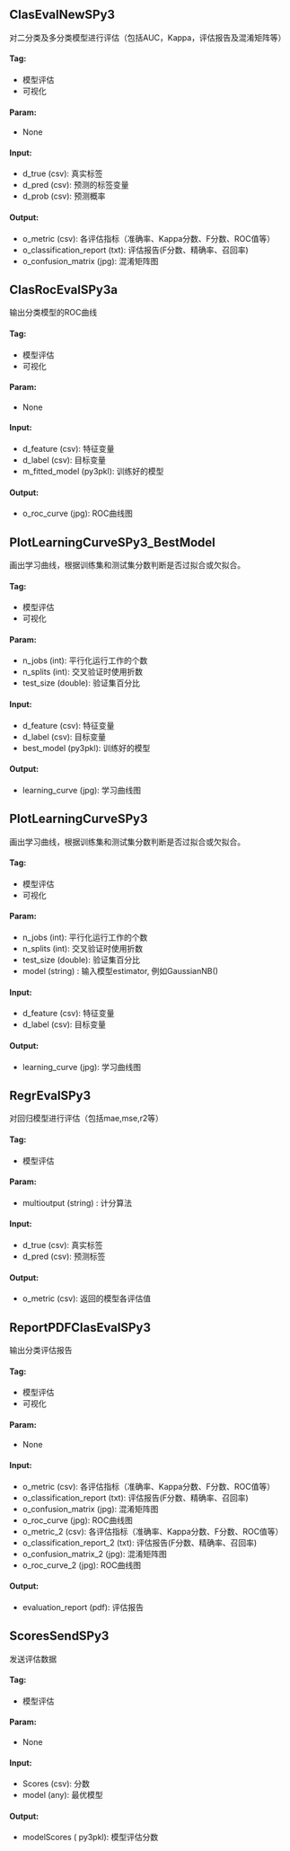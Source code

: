 
## ClasEvalNewSPy3

对二分类及多分类模型进行评估（包括AUC，Kappa，评估报告及混淆矩阵等）

#### Tag:
* 模型评估
* 可视化

#### Param:
* None

#### Input:

* d_true (csv): 真实标签
* d_pred (csv): 预测的标签变量
* d_prob (csv): 预测概率

#### Output:

* o_metric (csv): 各评估指标（准确率、Kappa分数、F分数、ROC值等）
* o_classification_report (txt): 评估报告(F分数、精确率、召回率)
* o_confusion_matrix (jpg): 混淆矩阵图

## ClasRocEvalSPy3a

输出分类模型的ROC曲线

#### Tag:
* 模型评估
* 可视化

#### Param:
* None

#### Input:

* d_feature (csv): 特征变量
* d_label (csv): 目标变量
* m_fitted_model (py3pkl): 训练好的模型

#### Output:

* o_roc_curve (jpg): ROC曲线图

## PlotLearningCurveSPy3_BestModel

画出学习曲线，根据训练集和测试集分数判断是否过拟合或欠拟合。

#### Tag:
* 模型评估
* 可视化

#### Param:

* n_jobs (int): 平行化运行工作的个数
* n_splits (int): 交叉验证时使用折数
* test_size (double): 验证集百分比

#### Input:

* d_feature (csv): 特征变量
* d_label (csv): 目标变量
* best_model (py3pkl): 训练好的模型

#### Output:

* learning_curve (jpg): 学习曲线图

## PlotLearningCurveSPy3

画出学习曲线，根据训练集和测试集分数判断是否过拟合或欠拟合。

#### Tag:
* 模型评估
* 可视化

#### Param:

* n_jobs (int): 平行化运行工作的个数
* n_splits (int): 交叉验证时使用折数
* test_size (double): 验证集百分比
* model (string) : 输入模型estimator, 例如GaussianNB()

#### Input:

* d_feature (csv): 特征变量
* d_label (csv): 目标变量

#### Output:

* learning_curve (jpg): 学习曲线图

## RegrEvalSPy3

对回归模型进行评估（包括mae,mse,r2等）

#### Tag:
* 模型评估

#### Param:
* multioutput (string) : 计分算法

#### Input:

* d_true (csv): 真实标签
* d_pred (csv): 预测标签

#### Output:

* o_metric (csv): 返回的模型各评估值

## ReportPDFClasEvalSPy3

输出分类评估报告

#### Tag:
* 模型评估
* 可视化

#### Param:
* None

#### Input:

* o_metric (csv): 各评估指标（准确率、Kappa分数、F分数、ROC值等）
* o_classification_report (txt): 评估报告(F分数、精确率、召回率)
* o_confusion_matrix (jpg): 混淆矩阵图
* o_roc_curve (jpg): ROC曲线图
* o_metric_2 (csv): 各评估指标（准确率、Kappa分数、F分数、ROC值等）
* o_classification_report_2 (txt): 评估报告(F分数、精确率、召回率)
* o_confusion_matrix_2 (jpg): 混淆矩阵图
* o_roc_curve_2 (jpg): ROC曲线图

#### Output:

* evaluation_report (pdf): 评估报告

## ScoresSendSPy3

发送评估数据

#### Tag:
* 模型评估

#### Param:
* None

#### Input:

* Scores (csv): 分数
* model (any): 最优模型

#### Output:

* modelScores (	py3pkl): 模型评估分数